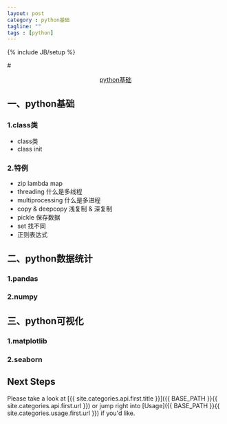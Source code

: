 ```yaml
---
layout: post
category : python基础
tagline: ""
tags : [python]
---
```

{% include JB/setup %}

#<center>[python基础](https://github.com/sunnyjh/MachineLearn_Tuturial/blob/master/Python/python_basic.md)</center>

## 一、python基础

### 1.class类
 - class类
 - class init
### 2.特例
 - zip lambda map
 - threading 什么是多线程
 - multiprocessing 什么是多进程
 - copy & deepcopy 浅复制 & 深复制
 - pickle 保存数据
 - set 找不同
 - 正则表达式

## 二、python数据统计

### 1.pandas

### 2.numpy


## 三、python可视化

### 1.matplotlib

### 2.seaborn
  






## Next Steps

Please take a look at [{{ site.categories.api.first.title }}]({{ BASE_PATH }}{{ site.categories.api.first.url }})
or jump right into [Usage]({{ BASE_PATH }}{{ site.categories.usage.first.url }}) if you'd like.
